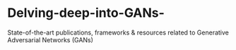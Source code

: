 # Delving-deep-into-GANs-
State-of-the-art publications, frameworks &amp; resources related to Generative Adversarial Networks (GANs)
